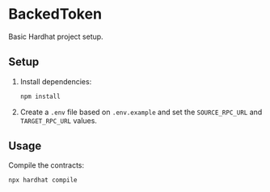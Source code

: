 # BackedToken

Basic Hardhat project setup.

## Setup

1. Install dependencies:

   ```bash
   npm install
   ```

2. Create a `.env` file based on `.env.example` and set the `SOURCE_RPC_URL` and `TARGET_RPC_URL` values.

## Usage

Compile the contracts:

```bash
npx hardhat compile
```
